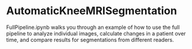 # AutomaticKneeMRISegmentation

FullPipeline.ipynb walks you through an example of how to use the full pipeline to analyze individual images, calculate changes in a patient over time, and compare results for segmentations from different readers. 
